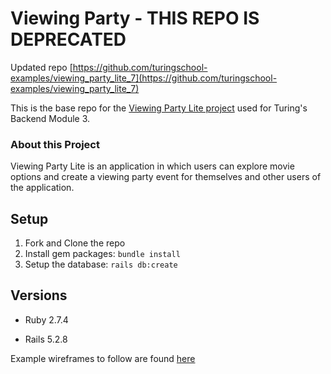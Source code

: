 # Viewing Party - THIS REPO IS DEPRECATED

Updated repo [https://github.com/turingschool-examples/viewing_party_lite_7](https://github.com/turingschool-examples/viewing_party_lite_7)

This is the base repo for the [Viewing Party Lite project](https://backend.turing.edu/module3/projects/viewing_party_lite) used for Turing's Backend Module 3.

### About this Project

Viewing Party Lite is an application in which users can explore movie options and create a viewing party event for themselves and other users of the application.

## Setup

1. Fork and Clone the repo
2. Install gem packages: `bundle install`
3. Setup the database: `rails db:create`


## Versions

- Ruby 2.7.4

- Rails 5.2.8

Example wireframes to follow are found [here](https://backend.turing.edu/module3/projects/viewing_party_lite/wireframes)
